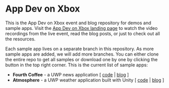 # App Dev on Xbox


This is the App Dev on Xbox event and blog repository for demos and sample apps. Visit the [App Dev on Xbox landing page](http://aka.ms/xboxappdev) to watch the video recordings from the live event, read the blog posts, or just to check out all the resources. 

Each sample app lives on a separate branch in this repository. As more sample apps are added, we will add more branches. You can either clone the entire repo to get all samples or download one by one by clicking the button in the top right corner. This is the current list of sample apps:

- **Fourth Coffee** - a UWP news application [ [code](https://github.com/Microsoft/AppDevXbox/tree/news) | [blog](https://blogs.windows.com/buildingapps/2016/09/09/tailoring-your-app-for-xbox-and-the-tv-app-dev-on-xbox-series) ]
- **Atmosphere** - a UWP weather application built with Unity [ [code](https://github.com/Microsoft/AppDevXbox/tree/Atmosphere) | [blog](https://blogs.windows.com/buildingapps/2016/09/15/unity-interop-and-app-extensibility-app-dev-on-xbox-series) ]
